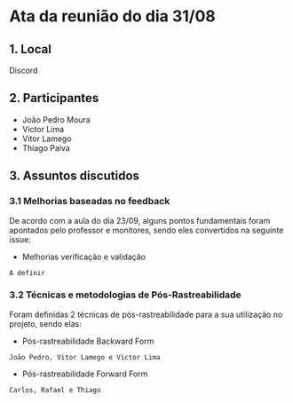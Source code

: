 # Ata da reunião do dia 31/08

## 1. Local
Discord

## 2. Participantes
- João Pedro Moura
- Victor Lima
- Vitor Lamego
- Thiago Paiva

## 3. Assuntos discutidos
### 3.1 Melhorias baseadas no feedback
De acordo com a aula do dia 23/09, alguns pontos fundamentais foram apontados pelo professor e monitores, sendo eles convertidos na seguinte issue:

- Melhorias verificação e validação
```
A definir
```

### 3.2 Técnicas e metodologias de Pós-Rastreabilidade
Foram definidas 2 técnicas de pós-rastreabilidade para a sua utilização no projeto, sendo elas:

- Pós-rastreabilidade Backward Form
```
João Pedro, Vitor Lamego e Victor Lima
```

- Pós-rastreabilidade Forward Form
```
Carlos, Rafael e Thiago
```
